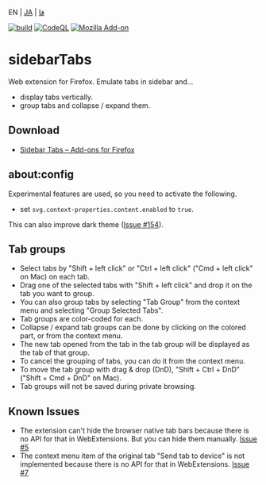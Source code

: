EN | [JA](./README.ja.md) | [فا](./README.fa.md)

[![build](https://github.com/asamuzaK/sidebarTabs/workflows/build/badge.svg)](https://github.com/asamuzaK/sidebarTabs/actions?query=workflow%3Abuild)
[![CodeQL](https://github.com/asamuzaK/sidebarTabs/workflows/CodeQL/badge.svg)](https://github.com/asamuzaK/sidebarTabs/actions?query=workflow%3ACodeQL)
[![Mozilla Add-on](https://img.shields.io/amo/v/sidebarTabs@asamuzak.jp.svg)](https://addons.mozilla.org/firefox/addon/sidebartabs/)

# sidebarTabs

Web extension for Firefox.
Emulate tabs in sidebar and...
* display tabs vertically.
* group tabs and collapse / expand them.

## Download

* [Sidebar Tabs – Add-ons for Firefox](https://addons.mozilla.org/firefox/addon/sidebartabs/ "Sidebar Tabs – Add-ons for Firefox")

## about:config

Experimental features are used, so you need to activate the following.

* set `svg.context-properties.content.enabled` to `true`.

This can also improve dark theme ([Issue #154](https://github.com/asamuzaK/sidebarTabs/issues/154)). 

## Tab groups

* Select tabs by "Shift + left click" or "Ctrl + left click" ("Cmd + left click" on Mac) on each tab.
* Drag one of the selected tabs with "Shift + left click" and drop it on the tab you want to group.
* You can also group tabs by selecting "Tab Group" from the context menu and selecting "Group Selected Tabs".
* Tab groups are color-coded for each.
* Collapse / expand tab groups can be done by clicking on the colored part, or from the context menu.
* The new tab opened from the tab in the tab group will be displayed as the tab of that group.
* To cancel the grouping of tabs, you can do it from the context menu.
* To move the tab group with drag &amp; drop (DnD), "Shift + Ctrl + DnD" ("Shift + Cmd + DnD" on Mac).
* Tab groups will not be saved during private browsing.

## Known Issues

* The extension can't hide the browser native tab bars because there is no API for that in WebExtensions. But you can hide them manually.
  [Issue #5](https://github.com/asamuzaK/sidebarTabs/issues/5 "Add ability to \"hide native tab bars\" · Issue #5 · asamuzaK/sidebarTabs")
* The context menu item of the original tab "Send tab to device" is not implemented because there is no API for that in WebExtensions.
  [Issue #7](https://github.com/asamuzaK/sidebarTabs/issues/7 "Add \"Send tab to device\" functionalty · Issue #7 · asamuzaK/sidebarTabs")

